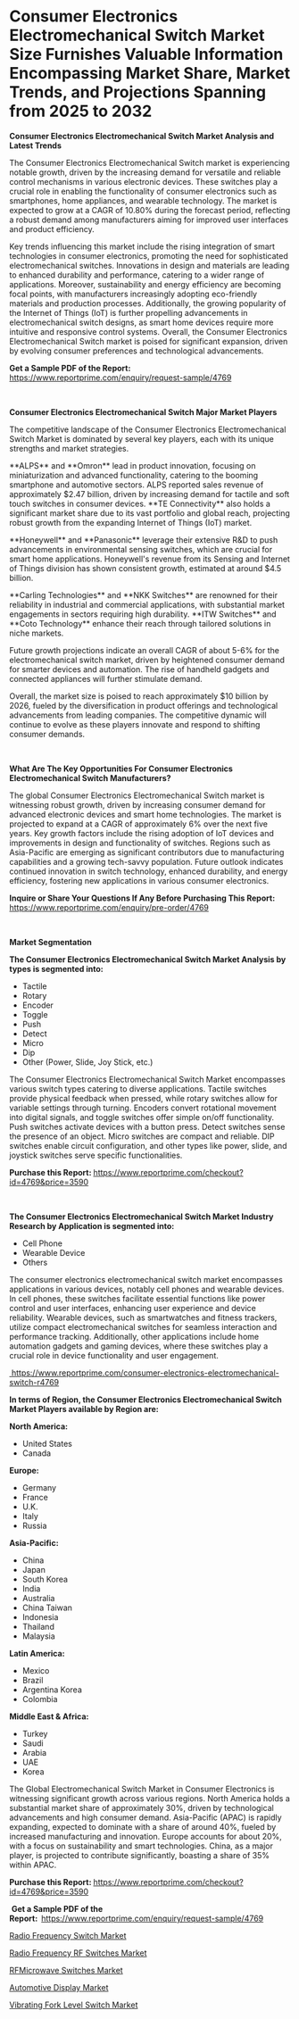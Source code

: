 <p><h1>Consumer Electronics Electromechanical Switch Market Size Furnishes Valuable Information Encompassing Market Share, Market Trends, and Projections Spanning from 2025 to 2032</h1></p><p><strong>Consumer Electronics Electromechanical Switch Market Analysis and Latest Trends</strong></p>
<p><p>The Consumer Electronics Electromechanical Switch market is experiencing notable growth, driven by the increasing demand for versatile and reliable control mechanisms in various electronic devices. These switches play a crucial role in enabling the functionality of consumer electronics such as smartphones, home appliances, and wearable technology. The market is expected to grow at a CAGR of 10.80% during the forecast period, reflecting a robust demand among manufacturers aiming for improved user interfaces and product efficiency.</p><p>Key trends influencing this market include the rising integration of smart technologies in consumer electronics, promoting the need for sophisticated electromechanical switches. Innovations in design and materials are leading to enhanced durability and performance, catering to a wider range of applications. Moreover, sustainability and energy efficiency are becoming focal points, with manufacturers increasingly adopting eco-friendly materials and production processes. Additionally, the growing popularity of the Internet of Things (IoT) is further propelling advancements in electromechanical switch designs, as smart home devices require more intuitive and responsive control systems. Overall, the Consumer Electronics Electromechanical Switch market is poised for significant expansion, driven by evolving consumer preferences and technological advancements.</p></p>
<p><strong>Get a Sample PDF of the Report:&nbsp;</strong> <a href="https://www.reportprime.com/enquiry/request-sample/4769?utm_campaign=99&utm_medium=2&utm_source=Github&utm_content=ia&utm_term=19032025&utm_id=consumer-electronics-electromechanical-switch">https://www.reportprime.com/enquiry/request-sample/4769</a></p>
<p>&nbsp;</p>
<p><strong>Consumer Electronics Electromechanical Switch Major Market Players</strong></p>
<p><p>The competitive landscape of the Consumer Electronics Electromechanical Switch Market is dominated by several key players, each with its unique strengths and market strategies. </p><p>**ALPS** and **Omron** lead in product innovation, focusing on miniaturization and advanced functionality, catering to the booming smartphone and automotive sectors. ALPS reported sales revenue of approximately $2.47 billion, driven by increasing demand for tactile and soft touch switches in consumer devices. **TE Connectivity** also holds a significant market share due to its vast portfolio and global reach, projecting robust growth from the expanding Internet of Things (IoT) market.</p><p>**Honeywell** and **Panasonic** leverage their extensive R&D to push advancements in environmental sensing switches, which are crucial for smart home applications. Honeywell's revenue from its Sensing and Internet of Things division has shown consistent growth, estimated at around $4.5 billion.</p><p>**Carling Technologies** and **NKK Switches** are renowned for their reliability in industrial and commercial applications, with substantial market engagements in sectors requiring high durability. **ITW Switches** and **Coto Technology** enhance their reach through tailored solutions in niche markets.</p><p>Future growth projections indicate an overall CAGR of about 5-6% for the electromechanical switch market, driven by heightened consumer demand for smarter devices and automation. The rise of handheld gadgets and connected appliances will further stimulate demand.</p><p>Overall, the market size is poised to reach approximately $10 billion by 2026, fueled by the diversification in product offerings and technological advancements from leading companies. The competitive dynamic will continue to evolve as these players innovate and respond to shifting consumer demands.</p></p>
<p>&nbsp;</p>
<p><strong>What Are The Key Opportunities For Consumer Electronics Electromechanical Switch Manufacturers?</strong></p>
<p><p>The global Consumer Electronics Electromechanical Switch market is witnessing robust growth, driven by increasing consumer demand for advanced electronic devices and smart home technologies. The market is projected to expand at a CAGR of approximately 6% over the next five years. Key growth factors include the rising adoption of IoT devices and improvements in design and functionality of switches. Regions such as Asia-Pacific are emerging as significant contributors due to manufacturing capabilities and a growing tech-savvy population. Future outlook indicates continued innovation in switch technology, enhanced durability, and energy efficiency, fostering new applications in various consumer electronics.</p></p>
<p><strong>Inquire or Share Your Questions If Any Before Purchasing This Report:</strong> <a href="https://www.reportprime.com/enquiry/pre-order/4769?utm_campaign=99&utm_medium=2&utm_source=Github&utm_content=ia&utm_term=19032025&utm_id=consumer-electronics-electromechanical-switch">https://www.reportprime.com/enquiry/pre-order/4769</a></p>
<p>&nbsp;</p>
<p><strong>Market Segmentation</strong></p>
<p><strong>The Consumer Electronics Electromechanical Switch Market Analysis by types is segmented into:</strong></p>
<p><ul><li>Tactile</li><li>Rotary</li><li>Encoder</li><li>Toggle</li><li>Push</li><li>Detect</li><li>Micro</li><li>Dip</li><li>Other (Power, Slide, Joy Stick, etc.)</li></ul></p>
<p><p>The Consumer Electronics Electromechanical Switch Market encompasses various switch types catering to diverse applications. Tactile switches provide physical feedback when pressed, while rotary switches allow for variable settings through turning. Encoders convert rotational movement into digital signals, and toggle switches offer simple on/off functionality. Push switches activate devices with a button press. Detect switches sense the presence of an object. Micro switches are compact and reliable. DIP switches enable circuit configuration, and other types like power, slide, and joystick switches serve specific functionalities.</p></p>
<p><strong>Purchase this Report:&nbsp;</strong><a href="https://www.reportprime.com/checkout?id=4769&price=3590&utm_campaign=99&utm_medium=2&utm_source=Github&utm_content=ia&utm_term=19032025&utm_id=consumer-electronics-electromechanical-switch">https://www.reportprime.com/checkout?id=4769&price=3590</a></p>
<p>&nbsp;</p>
<p><strong>The Consumer Electronics Electromechanical Switch Market Industry Research by Application is segmented into:</strong></p>
<p><ul><li>Cell Phone</li><li>Wearable Device</li><li>Others</li></ul></p>
<p><p>The consumer electronics electromechanical switch market encompasses applications in various devices, notably cell phones and wearable devices. In cell phones, these switches facilitate essential functions like power control and user interfaces, enhancing user experience and device reliability. Wearable devices, such as smartwatches and fitness trackers, utilize compact electromechanical switches for seamless interaction and performance tracking. Additionally, other applications include home automation gadgets and gaming devices, where these switches play a crucial role in device functionality and user engagement.</p></p>
<p><a href="https://www.reportprime.com/consumer-electronics-electromechanical-switch-r4769?utm_campaign=99&utm_medium=2&utm_source=Github&utm_content=ia&utm_term=19032025&utm_id=consumer-electronics-electromechanical-switch">&nbsp;https://www.reportprime.com/consumer-electronics-electromechanical-switch-r4769</a></p>
<p><strong>In terms of Region, the Consumer Electronics Electromechanical Switch Market Players available by Region are:</strong></p>
<p>
    <p> <strong> North America: </strong>
        <ul>
            <li>United States</li>
            <li>Canada</li>
        </ul>
        </p> 
    <p> <strong> Europe: </strong>
        <ul>
            <li>Germany</li>
            <li>France</li>
            <li>U.K.</li>
            <li>Italy</li>
            <li>Russia</li>
        </ul>
        </p> 
    <p> <strong> Asia-Pacific: </strong>
        <ul>
            <li>China</li>
            <li>Japan</li>
            <li>South Korea</li>
            <li>India</li>
            <li>Australia</li>
            <li>China Taiwan</li>
            <li>Indonesia</li>
            <li>Thailand</li>
            <li>Malaysia</li>
        </ul>
        </p> 
    <p> <strong> Latin America: </strong>
        <ul>
            <li>Mexico</li>
            <li>Brazil</li>
            <li>Argentina Korea</li>
            <li>Colombia</li>
        </ul>
        </p> 
    <p> <strong> Middle East & Africa: </strong>
        <ul>
            <li>Turkey</li>
            <li>Saudi</li>
            <li>Arabia</li>
            <li>UAE</li>
            <li>Korea</li>
        </ul>
    </p>
    </p>
<p><p>The Global Electromechanical Switch Market in Consumer Electronics is witnessing significant growth across various regions. North America holds a substantial market share of approximately 30%, driven by technological advancements and high consumer demand. Asia-Pacific (APAC) is rapidly expanding, expected to dominate with a share of around 40%, fueled by increased manufacturing and innovation. Europe accounts for about 20%, with a focus on sustainability and smart technologies. China, as a major player, is projected to contribute significantly, boasting a share of 35% within APAC.</p></p>
<p><strong>Purchase this Report: </strong><a href="https://www.reportprime.com/checkout?id=4769&price=3590&utm_campaign=99&utm_medium=2&utm_source=Github&utm_content=ia&utm_term=19032025&utm_id=consumer-electronics-electromechanical-switch">https://www.reportprime.com/checkout?id=4769&price=3590</a></p>
<p>&nbsp;<strong>Get a Sample PDF of the Report:&nbsp;&nbsp;</strong><a href="https://www.reportprime.com/enquiry/request-sample/4769?utm_campaign=99&utm_medium=2&utm_source=Github&utm_content=ia&utm_term=19032025&utm_id=consumer-electronics-electromechanical-switch">https://www.reportprime.com/enquiry/request-sample/4769</a></p>
<p><strong></strong></p>
<p><p><a href="https://github.com/eimutelufta/Market-Research-Report-List-1/blob/main/radio-frequency-switch-market.md?utm_campaign=99&utm_medium=2&utm_source=Github&utm_content=ia&utm_term=19032025&utm_id=consumer-electronics-electromechanical-switch">Radio Frequency Switch Market</a></p><p><a href="https://github.com/vespigeakexc/Market-Research-Report-List-1/blob/main/radio-frequency-rf-switches-market.md?utm_campaign=99&utm_medium=2&utm_source=Github&utm_content=ia&utm_term=19032025&utm_id=consumer-electronics-electromechanical-switch">Radio Frequency RF Switches Market</a></p><p><a href="https://github.com/afghatakito29/Market-Research-Report-List-1/blob/main/rfmicrowave-switches-market.md?utm_campaign=99&utm_medium=2&utm_source=Github&utm_content=ia&utm_term=19032025&utm_id=consumer-electronics-electromechanical-switch">RFMicrowave Switches Market</a></p><p><a href="https://github.com/moorsdorak31/Market-Research-Report-List-1/blob/main/automotive-display-market.md?utm_campaign=99&utm_medium=2&utm_source=Github&utm_content=ia&utm_term=19032025&utm_id=consumer-electronics-electromechanical-switch">Automotive Display Market</a></p><p><a href="https://github.com/bartzthateis/Market-Research-Report-List-1/blob/main/vibrating-fork-level-switch-market.md?utm_campaign=99&utm_medium=2&utm_source=Github&utm_content=ia&utm_term=19032025&utm_id=consumer-electronics-electromechanical-switch">Vibrating Fork Level Switch Market</a></p></p>